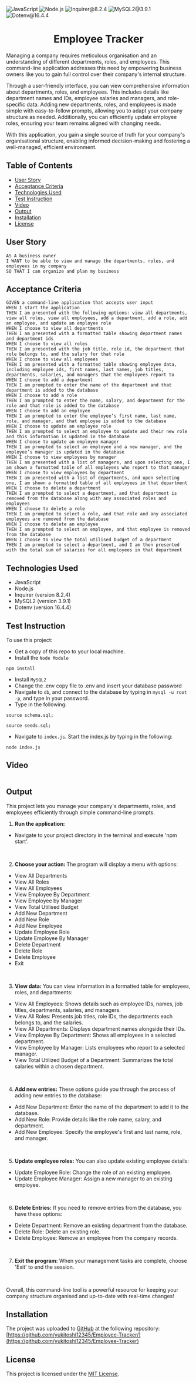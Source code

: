 ![JavaScript](https://img.shields.io/badge/JavaScript-orange) ![Node.js](https://img.shields.io/badge/Node.js-blue) ![Inquirer@8.2.4](https://img.shields.io/badge/Inquirer@8.2.4-green) ![MySQL2@3.9.1](https://img.shields.io/badge/MySQL2@3.9.1-lightgreen) ![Dotenv@16.4.4](https://img.shields.io/badge/Dotenv@16.4.4-grey)

<h1 align = "center"> Employee Tracker </h1>

Managing a company requires meticulous organisation and an understanding of different departments, roles, and employees. This command-line application addresses this need by empowering business owners like you to gain full control over their company's internal structure.

Through a user-friendly interface, you can view comprehensive information about departments, roles, and employees. This includes details like department names and IDs, employee salaries and managers, and role-specific data. Adding new departments, roles, and employees is made simple with easy-to-follow prompts, allowing you to adapt your company structure as needed. Additionally, you can efficiently update employee roles, ensuring your team remains aligned with changing needs.

With this application, you gain a single source of truth for your company's organisational structure, enabling informed decision-making and fostering a well-managed, efficient environment.

## Table of Contents

- [User Story](#user-story)
- [Acceptance Criteria](#acceptance-criteria)
- [Technologies Used](#technologies-used)
- [Test Instruction](#test-instruction)
- [Video](#video)
- [Output](#output)
- [Installation](#installation)
- [License](#license)

## User Story

```
AS A business owner
I WANT to be able to view and manage the departments, roles, and employees in my company
SO THAT I can organize and plan my business
```

## Acceptance Criteria

```
GIVEN a command-line application that accepts user input
WHEN I start the application
THEN I am presented with the following options: view all departments, view all roles, view all employees, add a department, add a role, add an employee, and update an employee role
WHEN I choose to view all departments
THEN I am presented with a formatted table showing department names and department ids
WHEN I choose to view all roles
THEN I am presented with the job title, role id, the department that role belongs to, and the salary for that role
WHEN I choose to view all employees
THEN I am presented with a formatted table showing employee data, including employee ids, first names, last names, job titles, departments, salaries, and managers that the employees report to
WHEN I choose to add a department
THEN I am prompted to enter the name of the department and that department is added to the database
WHEN I choose to add a role
THEN I am prompted to enter the name, salary, and department for the role and that role is added to the database
WHEN I choose to add an employee
THEN I am prompted to enter the employee’s first name, last name, role, and manager, and that employee is added to the database
WHEN I choose to update an employee role
THEN I am prompted to select an employee to update and their new role and this information is updated in the database
WHEN I choose to update an employee manager
THEN I am prompted to select an employee and a new manager, and the employee’s manager is updated in the database
WHEN I choose to view employees by manager
THEN I am presented with a list of managers, and upon selecting one, I am shown a formatted table of all employees who report to that manager
WHEN I choose to view employees by department
THEN I am presented with a list of departments, and upon selecting one, I am shown a formatted table of all employees in that department
WHEN I choose to delete a department
THEN I am prompted to select a department, and that department is removed from the database along with any associated roles and employees
WHEN I choose to delete a role
THEN I am prompted to select a role, and that role and any associated employees are removed from the database
WHEN I choose to delete an employee
THEN I am prompted to select an employee, and that employee is removed from the database
WHEN I choose to view the total utilised budget of a department
THEN I am prompted to select a department, and I am then presented with the total sum of salaries for all employees in that department
```

## Technologies Used

- JavaScript
- Node.js
- Inquirer (version 8.2.4)
- MySQL2 (version 3.9.1)
- Dotenv (version 16.4.4)

## Test Instruction

To use this project:

- Get a copy of this repo to your local machine.
- Install the `Node Module`

```
npm install
```

- Install `MySQL2`
- Change the .env copy file to .env and insert your database password
- Navigate to `db`, and connect to the database by typing in `mysql -u root -p`, and type in your password.
- Type in the following:

```
source schema.sql;
```

```
source seeds.sql;
```

- Navigate to `index.js`. Start the index.js by typing in the following:

```
node index.js
```

## Video

![]()

## Output

This project lets you manage your company's departments, roles, and employees efficiently through simple command-line prompts.

1. <b>Run the application:</b>

- Navigate to your project directory in the terminal and execute 'npm start'.

<br>

2. <b>Choose your action: </b>
   The program will display a menu with options:

- View All Departments
- View All Roles
- View All Employees
- View Employee By Department
- View Employee by Manager
- View Total Utilised Budget
- Add New Department
- Add New Role
- Add New Employee
- Update Employee Role
- Update Employee By Manager
- Delete Department
- Delete Role
- Delete Employee
- Exit

<br>

3. <b>View data:</b>
   You can view information in a formatted table for employees, roles, and departments:

- View All Employees: Shows details such as employee IDs, names, job titles, departments, salaries, and managers.
- View All Roles: Presents job titles, role IDs, the departments each belongs to, and the salaries.
- View All Departments: Displays department names alongside their IDs.
- View Employee By Department: Shows all employees in a selected department.
- View Employee by Manager: Lists employees who report to a selected manager.
- View Total Utilized Budget of a Department: Summarizes the total salaries within a chosen department.

<br>

4. <b>Add new entries:</b>
   These options guide you through the process of adding new entries to the database:

- Add New Department: Enter the name of the department to add it to the database.
- Add New Role: Provide details like the role name, salary, and department.
- Add New Employee: Specify the employee's first and last name, role, and manager.

<br>

5. <b>Update employee roles:</b>
   You can also update existing employee details:

- Update Employee Role: Change the role of an existing employee.
- Update Employee Manager: Assign a new manager to an existing employee.

<br>

6. <b>Delete Entries:</b>
   If you need to remove entries from the database, you have these options:

- Delete Department: Remove an existing department from the database.
- Delete Role: Delete an existing role.
- Delete Employee: Remove an employee from the company records.

<br>

7. <b>Exit the program:</b>
   When your management tasks are complete, choose 'Exit' to end the session.

<br>

Overall, this command-line tool is a powerful resource for keeping your company structure organised and up-to-date with real-time changes!

## Installation

The project was uploaded to [GitHub](https://github.com/) at the following repository:
[https://github.com/yukitoshi12345/Employee-Tracker/](https://github.com/yukitoshi12345/Employee-Tracker)

## License

This project is licensed under the [MIT License](https://github.com/Yukitoshi12345/Employee-Tracker/blob/main/LICENSE).
